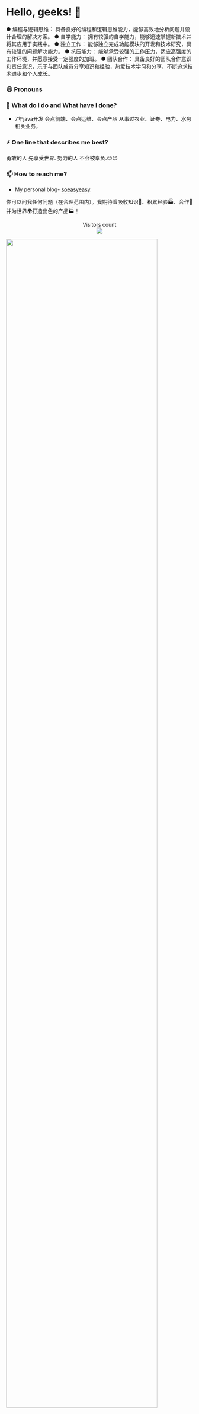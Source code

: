 # Hello, geeks! 👋

● 编程与逻辑思维： 具备良好的编程和逻辑思维能力，能够高效地分析问题并设计合理的解决方案。
● 自学能力： 拥有较强的自学能力，能够迅速掌握新技术并将其应用于实践中。
● 独立工作： 能够独立完成功能模块的开发和技术研究，具有较强的问题解决能力。
● 抗压能力： 能够承受较强的工作压力，适应高强度的工作环境，并愿意接受一定强度的加班。
● 团队合作： 具备良好的团队合作意识和责任意识，乐于与团队成员分享知识和经验，热爱技术学习和分享，不断追求技术进步和个人成长。

### 😄 Pronouns


### 🌱 What do I do and What have I done? 

- 7年java开发 会点前端、会点运维、会点产品 从事过农业、证券、电力、水务相关业务，


### ⚡ One line that describes me best? 
勇敢的人 先享受世界.
努力的人 不会被辜负.😉😉

### 📫 How to reach me?
- My personal blog- [soeasyeasy](https://soeasyeasy.github.io/)

你可以问我任何问题（在合理范围内）。我期待着吸收知识🧠、积累经验🏭、合作🤝并为世界🌍打造出色的产品🏭！


<p align="center"> 
  Visitors count<br>
  <img src="https://profile-counter.glitch.me/garimasingh128/count.svg" />
</p>

<img src="stats.gif" width="90%"><br/><br/>

***



<!--
**garimasingh128/garimasingh128** is a ✨ _special_ ✨ repository because its `README.md` (this file) appears on your GitHub profile.

Here are some ideas to get you started:

- 🔭 I’m currently working on ...
- 🌱 I’m currently learning ...
- 👯 I’m looking to collaborate on ...
- 🤔 I’m looking for help with ...
- 💬 Ask me about ...
- 📫 How to reach me: ...
- 😄 Pronouns: ...
- ⚡ Fun fact: ...
-->
